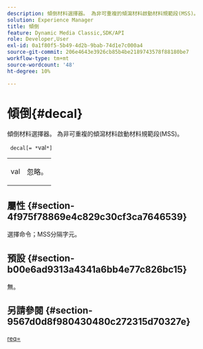 ```yaml
---
description: 傾倒材料選擇器。 為非可重複的傾瀉材料啟動材料規範段(MSS)。
solution: Experience Manager
title: 傾倒
feature: Dynamic Media Classic,SDK/API
role: Developer,User
exl-id: 0a1f80f5-5b49-4d2b-9bab-74d1e7c000a4
source-git-commit: 206e4643e3926cb85b4be2189743578f88180be7
workflow-type: tm+mt
source-wordcount: '48'
ht-degree: 10%

---
```


# 傾倒{#decal}

傾倒材料選擇器。 為非可重複的傾瀉材料啟動材料規範段(MSS)。

` decal[= *`val`*]`

<table id="simpletable_35431F0E19B143528BD75C82CFBC5EE0"> 
 <tr class="strow"> 
  <td class="stentry"> <p> <span class="varname"> val  </span> </p> </td> 
  <td class="stentry"> <p>忽略。 </p> </td> 
 </tr> 
</table>

## 屬性 {#section-4f975f78869e4c829c30cf3ca7646539}

選擇命令；MSS分隔字元。

## 預設 {#section-b00e6ad9313a4341a6bb4e77c826bc15}

無。

## 另請參閱 {#section-9567d0d8f980430480c272315d70327e}

[req=](../../../../../ir-api/http-protocol/image-rendering-api-ref/c-ir-http-protocol-ref/c-ir-http-protocol-command-reference/r-ir-req.md#reference-792b1a663fb64261bd2de2a209b847fb)
